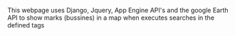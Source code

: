 This webpage uses Django, Jquery, App Engine API's and the google Earth API to show marks (bussines) in a map when executes searches in the defined tags